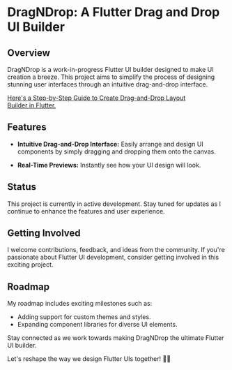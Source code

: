 # DragNDrop: A Flutter Drag and Drop UI Builder

## Overview

DragNDrop is a work-in-progress Flutter UI builder designed to make UI creation a breeze. This project aims to simplify the process of designing stunning user interfaces through an intuitive drag-and-drop interface.

[Here's a Step-by-Step Guide to Create Drag-and-Drop Layout Builder in Flutter.](https://www.sevensquaretech.com/flutter-drag-drop-layout-builder-with-github-code/)

## Features

- **Intuitive Drag-and-Drop Interface:** Easily arrange and design UI components by simply dragging and dropping them onto the canvas.

- **Real-Time Previews:** Instantly see how your UI design will look.

## Status

This project is currently in active development. Stay tuned for updates as I continue to enhance the features and user experience.

## Getting Involved

I welcome contributions, feedback, and ideas from the community. If you're passionate about Flutter UI development, consider getting involved in this exciting project.

## Roadmap

My roadmap includes exciting milestones such as:

- Adding support for custom themes and styles.
- Expanding component libraries for diverse UI elements.

Stay connected as we work towards making DragNDrop the ultimate Flutter UI builder.

Let's reshape the way we design Flutter UIs together! 🚀🎨
